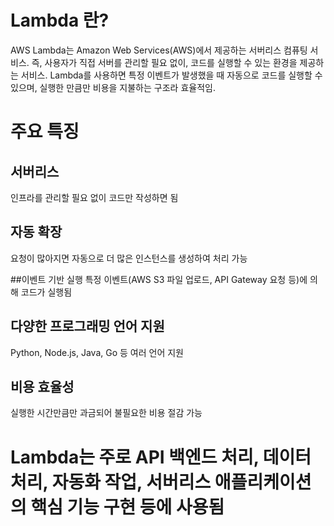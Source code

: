 # Lambda 란?
AWS Lambda는 Amazon Web Services(AWS)에서 제공하는 서버리스 컴퓨팅 서비스.
즉, 사용자가 직접 서버를 관리할 필요 없이, 코드를 실행할 수 있는 환경을 제공하는 서비스. 
Lambda를 사용하면 특정 이벤트가 발생했을 때 자동으로 코드를 실행할 수 있으며, 실행한 만큼만 비용을 지불하는 구조라 효율적임.

# 주요 특징
## 서버리스
인프라를 관리할 필요 없이 코드만 작성하면 됨

## 자동 확장
요청이 많아지면 자동으로 더 많은 인스턴스를 생성하여 처리 가능

##이벤트 기반 실행
특정 이벤트(AWS S3 파일 업로드, API Gateway 요청 등)에 의해 코드가 실행됨

## 다양한 프로그래밍 언어 지원
Python, Node.js, Java, Go 등 여러 언어 지원

## 비용 효율성 
실행한 시간만큼만 과금되어 불필요한 비용 절감 가능

# Lambda는 주로 API 백엔드 처리, 데이터 처리, 자동화 작업, 서버리스 애플리케이션의 핵심 기능 구현 등에 사용됨
